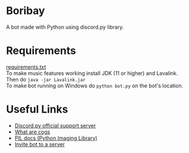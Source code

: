 # Boribay
A bot made with Python using discord.py library.

# Requirements
[requirements.txt](https://github.com/Dositan/boribay/blob/master/requirements.txt)<br/>
To make music features working install JDK (11 or higher) and Lavalink.<br/>
Then do `java -jar Lavalink.jar`<br/>
To make bot running on Windows do `python bot.py` on the bot's location.

# Useful Links
* [Discord.py official support server](https://discord.gg/dpy)
* [What are cogs](https://discordpy.readthedocs.io/en/latest/ext/commands/cogs.html)
* [PIL docs (Python Imaging Library)](https://pillow.readthedocs.io/en/stable/)
* [Invite bot to a server](https://discord.com/api/oauth2/authorize?client_id=735397931355471893&permissions=8&scope=bot)
